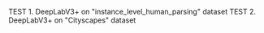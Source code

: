 TEST 1. DeepLabV3+ on "instance_level_human_parsing" dataset
TEST 2. DeepLabV3+ on "Cityscapes" dataset 
